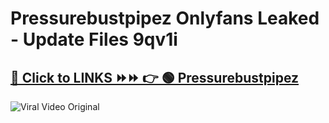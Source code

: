 
 # Pressurebustpipez Onlyfans Leaked - Update Files 9qv1i

## <h2><a href="https://clipsfans.com/Pressurebustpipez&ref=git">🔗 Click to LINKS ⏩⏩ 👉 🟢 Pressurebustpipez </a></h2>

<a href="https://clipsfans.com/Pressurebustpipez&ref=git" rel="nofollow" data-target="animated-image.originalLink"><img src="https://i.ibb.co.com/xMMVF88/686577567.gif" alt="Viral Video Original" style="max-width: 100%; display: inline-block;" data-target="animated-image.originalImage"></a>

